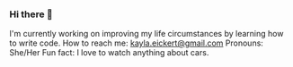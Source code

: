 ### Hi there 👋

<!--
**kaylaeickert/kaylaeickert** is a ✨ _special_ ✨ repository because its `README.md` (this file) appears on your GitHub profile.

Here are some ideas to get you started:

- 🔭 I’m currently working on ...
- 🌱 I’m currently learning ...
- 👯 I’m looking to collaborate on ...
- 🤔 I’m looking for help with ...
- 💬 Ask me about ...
- 📫 How to reach me: ...
- 😄 Pronouns: ...
- ⚡ Fun fact: ...
-->

I'm currently working on improving my life circumstances
by learning how to write code.
How to reach me: kayla.eickert@gmail.com
Pronouns: She/Her
Fun fact: I love to watch anything about cars.

